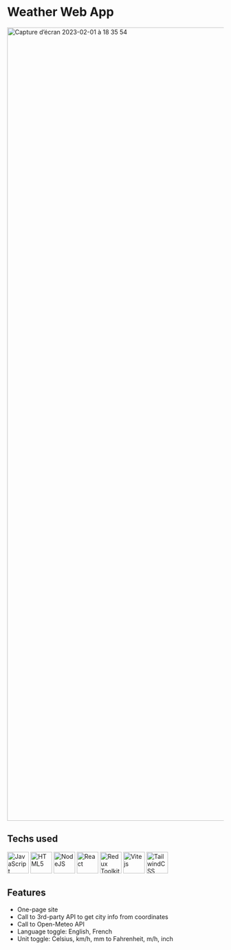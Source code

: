 # Weather Web App

<img width="1840" alt="Capture d’écran 2023-02-01 à 18 35 54" src="https://user-images.githubusercontent.com/114598539/219785053-ca614c42-e99c-4801-9136-3d03e41c5438.gif">

## Techs used

<p align="left">
<a href="https://developer.mozilla.org/en-US/docs/Web/JavaScript" target="_blank" rel="noreferrer"><img src="https://user-images.githubusercontent.com/25181517/117447155-6a868a00-af3d-11eb-9cfe-245df15c9f3f.png" width="50" height="50" alt="JavaScript" /></a>
<a href="https://developer.mozilla.org/en-US/docs/Glossary/HTML5" target="_blank" rel="noreferrer"><img src="https://user-images.githubusercontent.com/25181517/192158954-f88b5814-d510-4564-b285-dff7d6400dad.png" width="50" height="50" alt="HTML5" /></a>
<a href="https://nodejs.org/en/" target="_blank" rel="noreferrer"><img src="https://user-images.githubusercontent.com/25181517/183568594-85e280a7-0d7e-4d1a-9028-c8c2209e073c.png" width="50" height="50" alt="NodeJS" /></a>
<a href="https://reactjs.org/" target="_blank" rel="noreferrer"><img src="https://user-images.githubusercontent.com/25181517/183897015-94a058a6-b86e-4e42-a37f-bf92061753e5.png" width="50" height="50" alt="React" /></a>
<a href="https://redux-toolkit.js.org/" target="_blank" rel="noreferrer"><img src="https://user-images.githubusercontent.com/114598539/219395329-fb334154-7988-462f-92d4-1b97e731b094.svg" width="50" height="50" alt="Redux Toolkit" /></a>
<a href="https://vitejs.dev/" target="_blank" rel="noreferrer"><img src="https://user-images.githubusercontent.com/114598539/219419172-5d06e580-8c77-492d-800a-a215ccd86b63.svg" width="50" height="50" alt="Vite js" /></a>
<a href="https://tailwindcss.com/" target="_blank" rel="noreferrer"><img src="https://user-images.githubusercontent.com/25181517/202896760-337261ed-ee92-4979-84c4-d4b829c7355d.png" width="50" height="50" alt="TailwindCSS" /></a>
</p>

## Features

- One-page site
- Call to 3rd-party API to get city info from coordinates
- Call to Open-Meteo API
- Language toggle: English, French
- Unit toggle: Celsius, km/h, mm to Fahrenheit, m/h, inch
